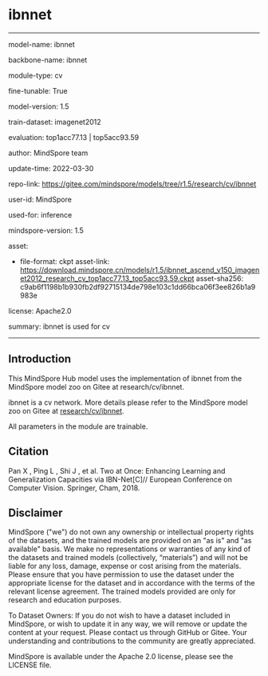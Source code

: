 # ibnnet

---

model-name: ibnnet

backbone-name: ibnnet

module-type: cv

fine-tunable: True

model-version: 1.5

train-dataset: imagenet2012

evaluation: top1acc77.13 | top5acc93.59

author: MindSpore team

update-time: 2022-03-30

repo-link: <https://gitee.com/mindspore/models/tree/r1.5/research/cv/ibnnet>

user-id: MindSpore

used-for: inference

mindspore-version: 1.5

asset:

-
    file-format: ckpt
    asset-link: <https://download.mindspore.cn/models/r1.5/ibnnet_ascend_v150_imagenet2012_research_cv_top1acc77.13_top5acc93.59.ckpt>
    asset-sha256: c9ab6f1198b1b930fb2df92715134de798e103c1dd66bca06f3ee826b1a9983e

license: Apache2.0

summary: ibnnet is used for cv

---

## Introduction

This MindSpore Hub model uses the implementation of ibnnet from the MindSpore model zoo on Gitee at research/cv/ibnnet.

ibnnet is a cv network. More details please refer to the MindSpore model zoo on Gitee at [research/cv/ibnnet](https://gitee.com/mindspore/models/blob/r1.5/research/cv/ibnnet/README_CN.md).

All parameters in the module are trainable.

## Citation

Pan X ,  Ping L ,  Shi J , et al. Two at Once: Enhancing Learning and Generalization Capacities via IBN-Net[C]// European Conference on Computer Vision. Springer, Cham, 2018.

## Disclaimer

MindSpore ("we") do not own any ownership or intellectual property rights of the datasets, and the trained models are provided on an "as is" and "as available" basis. We make no representations or warranties of any kind of the datasets and trained models (collectively, “materials”) and will not be liable for any loss, damage, expense or cost arising from the materials. Please ensure that you have permission to use the dataset under the appropriate license for the dataset and in accordance with the terms of the relevant license agreement. The trained models provided are only for research and education purposes.

To Dataset Owners: If you do not wish to have a dataset included in MindSpore, or wish to update it in any way, we will remove or update the content at your request. Please contact us through GitHub or Gitee. Your understanding and contributions to the community are greatly appreciated.

MindSpore is available under the Apache 2.0 license, please see the LICENSE file.

